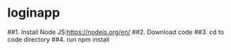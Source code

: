 # loginapp
##1. Install Node JS:https://nodejs.org/en/
##2. Download code
##3. cd to code directory
##4. run npm install
